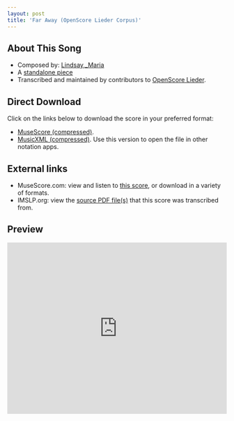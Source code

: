 ```yaml
---
layout: post
title: 'Far Away (OpenScore Lieder Corpus)'
---
```


## About This Song

- Composed by: [Lindsay,_Maria](https://fourscoreandmore.org/openscore/lieder/Lindsay,_Maria)
- A [standalone piece](https://fourscoreandmore.org/openscore/lieder/Lindsay,_Maria/_)
- Transcribed and maintained by contributors to [OpenScore Lieder].

[OpenScore Lieder]: https://musescore.com/openscore-lieder-corpus

## Direct Download

Click on the links below to download the score in your preferred format:
- [MuseScore (compressed)](https://github.com/openscore/lieder/blob/main/scores/Lindsay,_Maria/_/Far_Away/lc6609408.mscz?raw=true).
- [MusicXML (compressed)](https://github.com/openscore/lieder/blob/main/scores/Lindsay,_Maria/_/Far_Away/lc6609408.mxl?raw=true). Use this version to open the file in other notation apps.

## External links

- MuseScore.com: view and listen to [this score][MuseScore], or download in a variety of formats.
- IMSLP.org: view the [source PDF file(s)][IMSLP] that this score was transcribed from.

[MuseScore]: https://musescore.com/score/6609408
[IMSLP]: https://imslp.org/wiki/Special:ReverseLookup/661318

## Preview

<iframe width="100%" height="394" src="https://musescore.com/openscore-lieder-corpus/scores/6609408/embed" frameborder="0" allowfullscreen allow="autoplay; fullscreen"></iframe>
